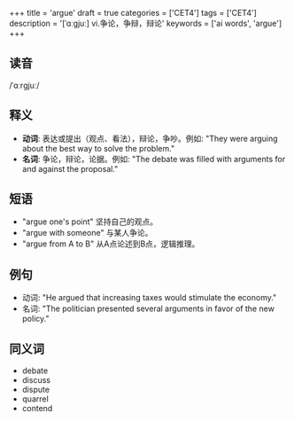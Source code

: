 +++
title = 'argue'
draft = true
categories = ['CET4']
tags = ['CET4']
description = '[ˈɑːgjuː] vi.争论，争辩，辩论'
keywords = ['ai words', 'argue']
+++

## 读音
/ˈɑːrɡjuː/

## 释义
- **动词**: 表达或提出（观点、看法），辩论，争吵。例如: "They were arguing about the best way to solve the problem."
- **名词**: 争论，辩论，论据。例如: "The debate was filled with arguments for and against the proposal."

## 短语
- "argue one's point" 坚持自己的观点。
- "argue with someone" 与某人争论。
- "argue from A to B" 从A点论述到B点，逻辑推理。

## 例句
- 动词: "He argued that increasing taxes would stimulate the economy."
- 名词: "The politician presented several arguments in favor of the new policy."

## 同义词
- debate
- discuss
- dispute
- quarrel
- contend
